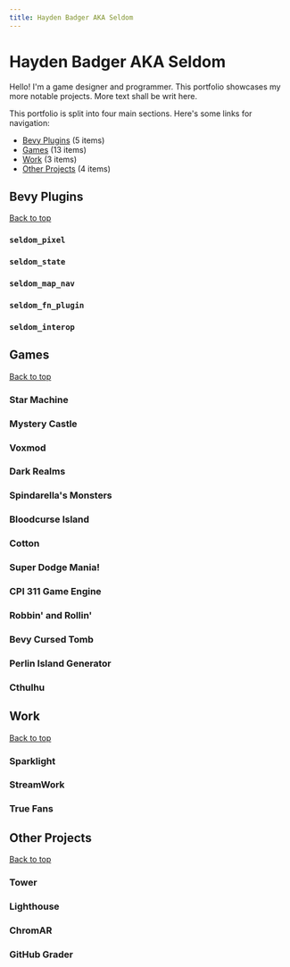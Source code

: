 ```yaml
---
title: Hayden Badger AKA Seldom
---
```


# Hayden Badger AKA Seldom

Hello! I'm a game designer and programmer. This portfolio showcases my more notable projects. More text shall be writ here.

This portfolio is split into four main sections. Here's some links for navigation:

- [Bevy Plugins](#bevy-plugins) (5 items)
- [Games](#games) (13 items)
- [Work](#work) (3 items)
- [Other Projects](#other-projects) (4 items)

## Bevy Plugins

[Back to top](#hayden-badger-aka-seldom)

### `seldom_pixel`

### `seldom_state`

### `seldom_map_nav`

### `seldom_fn_plugin`

### `seldom_interop`

## Games

[Back to top](#hayden-badger-aka-seldom)

### Star Machine

### Mystery Castle

### Voxmod

### Dark Realms

### Spindarella's Monsters

### Bloodcurse Island

### Cotton

### Super Dodge Mania!

### CPI 311 Game Engine

### Robbin' and Rollin'

### Bevy Cursed Tomb

### Perlin Island Generator

### Cthulhu

## Work

[Back to top](#hayden-badger-aka-seldom)

### Sparklight

### StreamWork

### True Fans

## Other Projects

[Back to top](#hayden-badger-aka-seldom)

### Tower

### Lighthouse

### ChromAR

### GitHub Grader
